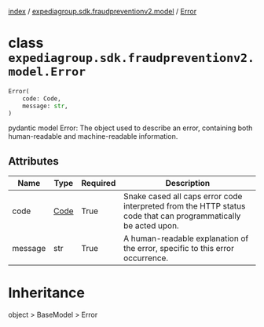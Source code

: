 [index](index.md) /
[expediagroup.sdk.fraudpreventionv2.model](expediagroup.sdk.fraudpreventionv2.model.md)
/ [Error](Error.md)

# class `expediagroup.sdk.fraudpreventionv2.model.Error`

```python
Error(
    code: Code,
    message: str,
)
```

pydantic model Error: The object used to describe an error, containing
both human-readable and machine-readable information.

## Attributes

| Name    | Type            | Required | Description                                                                                                    |
| ------- | --------------- | -------- | -------------------------------------------------------------------------------------------------------------- |
| code    | [Code](Code.md) | True     | Snake cased all caps error code interpreted from the HTTP status code that can programmatically be acted upon. |
| message | str             | True     | A human-readable explanation of the error, specific to this error occurrence.                                  |

# Inheritance

object > BaseModel > Error
